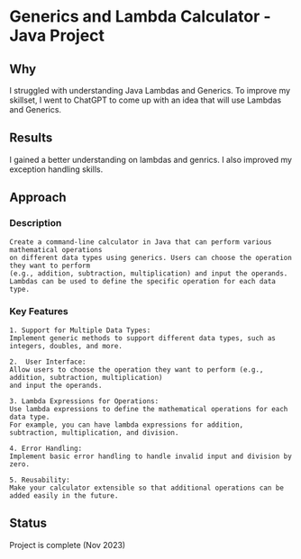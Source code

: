 # Generics and Lambda Calculator - Java Project

## Why
  I struggled with understanding Java Lambdas and Generics. 
  To improve my skillset, I went to ChatGPT to come up with an idea that will use Lambdas and Generics.

## Results
  I gained a better understanding on lambdas and genrics. I also improved my exception handling skills. 

## Approach

  ### Description
  
    Create a command-line calculator in Java that can perform various mathematical operations 
    on different data types using generics. Users can choose the operation they want to perform 
    (e.g., addition, subtraction, multiplication) and input the operands. 
    Lambdas can be used to define the specific operation for each data type.

  ### Key Features
  
    1. Support for Multiple Data Types: 
    Implement generic methods to support different data types, such as integers, doubles, and more.
    
    2.  User Interface: 
    Allow users to choose the operation they want to perform (e.g., addition, subtraction, multiplication)
    and input the operands.
    
    3. Lambda Expressions for Operations: 
    Use lambda expressions to define the mathematical operations for each data type. 
    For example, you can have lambda expressions for addition, subtraction, multiplication, and division.
    
    4. Error Handling: 
    Implement basic error handling to handle invalid input and division by zero.
    
    5. Reusability: 
    Make your calculator extensible so that additional operations can be added easily in the future.

## Status
  Project is complete (Nov 2023)
